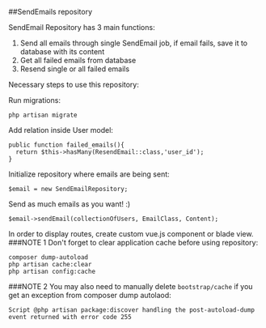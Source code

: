 ##SendEmails repository

SendEmail Repository has 3 main functions: 
 1. Send all emails through single SendEmail job, if email fails, save it to database with its content
 2. Get all failed emails from database
 3. Resend single or all failed emails
 
 Necessary steps to use this repository: <br>
 
 Run migrations:
 ```
 php artisan migrate
 ```
 
 Add relation inside User model:
  ```
 public function failed_emails(){
    return $this->hasMany(ResendEmail::class,'user_id');
 }
  ```
 
 Initialize repository where emails are being sent: 
 ```
 $email = new SendEmailRepository;
 ```
 
 Send as much emails as you want! :)
  ```
 $email->sendEmail(collectionOfUsers, EmailClass, Content);
 ```
 
 In order to display routes, create custom vue.js component or blade view.
###NOTE 1
Don't forget to clear application cache before using repository: 
```
composer dump-autoload
php artisan cache:clear
php artisan config:cache
 ```

 ###NOTE 2
You may also need to manually delete ```bootstrap/cache``` if you get an exception from composer dump autolaod: 
```
Script @php artisan package:discover handling the post-autoload-dump event returned with error code 255
```